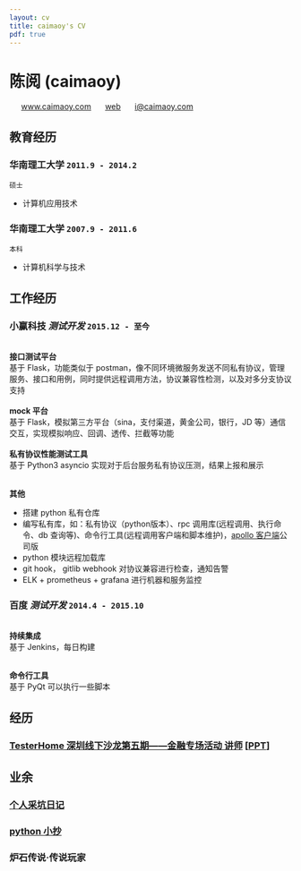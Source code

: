 ```yaml
---
layout: cv
title: caimaoy's CV
pdf: true
---
```

# 陈阅 (__caimaoy__)

<div id="webaddress">
<i class="fi-home" style="margin-left:1em"></i>
<a href="http://www.caimaoy.com" style="margin-left:0.5em">www.caimaoy.com</a>
<i class="fi-web" style="margin-left:1em"></i>
<a href="http://www.caimaoy.com/whoami" style="margin-left:0.5em">web</a>
<i class="fi-mail" style="margin-left:1em"></i>
<a href="mailto:i@caimaoy.com" style="margin-left:0.5em">i@caimaoy.com</a>
</div>

## 教育经历

### __华南理工大学__ `2011.9 - 2014.2`
```
硕士
```
- 计算机应用技术

### __华南理工大学__ `2007.9 - 2011.6`
```
本科
```
- 计算机科学与技术

## 工作经历

### __小赢科技__  _测试开发_ `2015.12 - 至今`
<br>__接口测试平台__<br>
基于 Flask，功能类似于 postman，像不同环境微服务发送不同私有协议，管理服务、接口和用例，同时提供远程调用方法，协议兼容性检测，以及对多分支协议支持<br>
<br>__mock 平台__ <br>
基于 Flask，模拟第三方平台（sina，支付渠道，黄金公司，银行，JD 等）通信交互，实现模拟响应、回调、透传、拦截等功能<br>
<br>__私有协议性能测试工具__ <br>
基于 Python3 asyncio 实现对于后台服务私有协议压测，结果上报和展示<br>

<br>__其他__ <br>
- 搭建 python 私有仓库
- 编写私有库，如：私有协议（python版本）、rpc 调用库(远程调用、执行命令、db 查询等)、命令行工具(远程调用客户端和脚本维护)，[apollo 客户端](https://github.com/filamoon/pyapollo/graphs/contributors)公司版
- python 模块远程加载库
- git hook， gitlib webhook 对协议兼容进行检查，通知告警
- ELK + prometheus + grafana 进行机器和服务监控


### __百度__  _测试开发_ `2014.4 - 2015.10`
<br>__持续集成__<br>
基于 Jenkins，每日构建<br>

<br>__命令行工具__<br>
基于 PyQt 可以执行一些脚本


## 经历

### [TesterHome 深圳线下沙龙第五期——金融专场活动 讲师](https://testerhome.com/topics/11003) [[PPT](https://pan.baidu.com/s/1sl9fwoX#list/path=%2FTesterHome%E7%AC%AC%E4%BA%94%E6%9C%9F%E9%87%91%E8%9E%8D%E4%B8%93%E5%9C%BAPPT)]

## 业余

### [__个人采坑日记__](http://caimaoy.com/caimaoy_gitbook/)
### [__python 小抄__](http://caimaoy.com/pysheeet/)
### 炉石传说·传说玩家


<!-- ### Footer

Last updated: May 2018 -->
